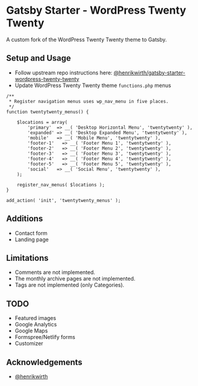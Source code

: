 # Gatsby Starter - WordPress Twenty Twenty

A custom fork of the WordPress Twenty Twenty theme to Gatsby.

## Setup and Usage

-  Follow upstream repo instructions here: [@henrikwirth/gatsby-starter-wordpress-twenty-twenty](https://github.com/henrikwirth/gatsby-starter-wordpress-twenty-twenty)
-  Update WordPress Twenty Twenty theme `functions.php` menus

```
/**
 * Register navigation menus uses wp_nav_menu in five places.
 */
function twentytwenty_menus() {

	$locations = array(
		'primary'  => __( 'Desktop Horizontal Menu', 'twentytwenty' ),
		'expanded' => __( 'Desktop Expanded Menu', 'twentytwenty' ),
		'mobile'   => __( 'Mobile Menu', 'twentytwenty' ),
		'footer-1'   => __( 'Footer Menu 1', 'twentytwenty' ),
		'footer-2'   => __( 'Footer Menu 2', 'twentytwenty' ),
		'footer-3'   => __( 'Footer Menu 3', 'twentytwenty' ),
		'footer-4'   => __( 'Footer Menu 4', 'twentytwenty' ),
		'footer-5'   => __( 'Footer Menu 5', 'twentytwenty' ),
		'social'   => __( 'Social Menu', 'twentytwenty' ),
	);

	register_nav_menus( $locations );
}

add_action( 'init', 'twentytwenty_menus' );
```

## Additions

-  Contact form
-  Landing page

## Limitations

-  Comments are not implemented.
-  The monthly archive pages are not implemented.
-  Tags are not implemented (only Categories).

## TODO

-  Featured images
-  Google Analytics
-  Google Maps
-  Formspree/Netlify forms
-  Customizer

## Acknowledgements

- [@henrikwirth](https://github.com/henrikwirth/gatsby-starter-wordpress-twenty-twenty)
